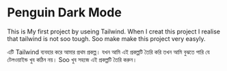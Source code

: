 # Penguin Dark Mode
This is My first project by useing Tailwind.
When I creat this project I realise that tailwind is not soo tough. 
Soo make make this project very easyly.

এটি Tailwind ব্যবহার করে আমার প্রথম প্রকল্প।
যখন আমি এই প্রকল্পটি তৈরি করি তখন আমি বুঝতে পারি যে টেলওয়াইন্ড খুব কঠিন নয়।
Soo খুব সহজে এই প্রকল্পটি তৈরি করুন।

